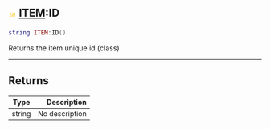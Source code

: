 ## ![shared](.gitbook/assets/shared.png) [ITEM](./readme/ITEM/README.md):ID

```lua
string ITEM:ID()
```

Returns the item unique id (class)

------
## Returns

| Type   | Description |
| ------ | ----------: |
| string | No description |

